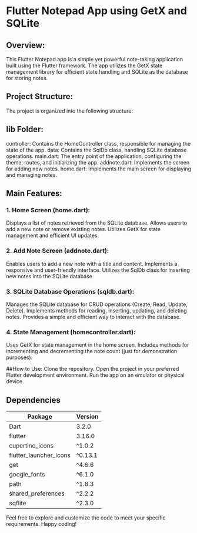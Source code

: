 # Flutter Notepad App using GetX and SQLite

## Overview:
This Flutter Notepad app is a simple yet powerful note-taking application built using the Flutter framework. The app utilizes the GetX state management library for efficient state handling and SQLite as the database for storing notes.

## Project Structure:
The project is organized into the following structure:

## lib Folder:
controller: Contains the HomeController class, responsible for managing the state of the app.
data: Contains the SqlDb class, handling SQLite database operations.
main.dart: The entry point of the application, configuring the theme, routes, and initializing the app.
addnote.dart: Implements the screen for adding new notes.
home.dart: Implements the main screen for displaying and managing notes.

## Main Features:
### 1. Home Screen (home.dart):
Displays a list of notes retrieved from the SQLite database.
Allows users to add a new note or remove existing notes.
Utilizes GetX for state management and efficient UI updates.
### 2. Add Note Screen (addnote.dart):
Enables users to add a new note with a title and content.
Implements a responsive and user-friendly interface.
Utilizes the SqlDb class for inserting new notes into the SQLite database.
### 3. SQLite Database Operations (sqldb.dart):
Manages the SQLite database for CRUD operations (Create, Read, Update, Delete).
Implements methods for reading, inserting, updating, and deleting notes.
Provides a simple and efficient way to interact with the database.
### 4. State Management (homecontroller.dart):
Uses GetX for state management in the home screen.
Includes methods for incrementing and decrementing the note count (just for demonstration purposes).

##How to Use:
Clone the repository.
Open the project in your preferred Flutter development environment.
Run the app on an emulator or physical device.

## Dependencies

| Package                | Version |
|------------------------|---------|
| Dart                   | 3.2.0   |
| flutter                | 3.16.0  |
| cupertino_icons        | ^1.0.2  |
| flutter_launcher_icons | ^0.13.1 |
| get                    | ^4.6.6  |
| google_fonts           | ^6.1.0  |
| path                   | ^1.8.3  |
| shared_preferences     | ^2.2.2  |
| sqflite                | ^2.3.0  |

Feel free to explore and customize the code to meet your specific requirements. Happy coding!
